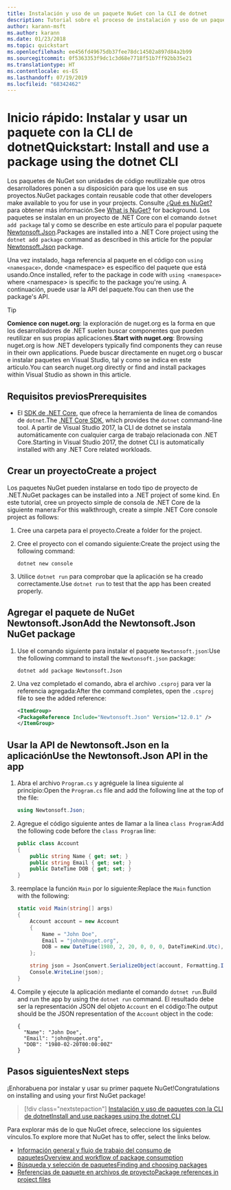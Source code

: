 ```yaml
---
title: Instalación y uso de un paquete NuGet con la CLI de dotnet
description: Tutorial sobre el proceso de instalación y uso de un paquete NuGet en un proyecto de .NET Core.
author: karann-msft
ms.author: karann
ms.date: 01/23/2018
ms.topic: quickstart
ms.openlocfilehash: ee456fd49675db37fee78dc14502a897d84a2b99
ms.sourcegitcommit: 0f5363353f9dc1c3d68e7718f51b7ff92bb35e21
ms.translationtype: HT
ms.contentlocale: es-ES
ms.lasthandoff: 07/19/2019
ms.locfileid: "68342462"
---
```

# <a name="quickstart-install-and-use-a-package-using-the-dotnet-cli"></a><span data-ttu-id="13b86-103">Inicio rápido: Instalar y usar un paquete con la CLI de dotnet</span><span class="sxs-lookup"><span data-stu-id="13b86-103">Quickstart: Install and use a package using the dotnet CLI</span></span>

<span data-ttu-id="13b86-104">Los paquetes de NuGet son unidades de código reutilizable que otros desarrolladores ponen a su disposición para que los use en sus proyectos.</span><span class="sxs-lookup"><span data-stu-id="13b86-104">NuGet packages contain reusable code that other developers make available to you for use in your projects.</span></span> <span data-ttu-id="13b86-105">Consulte [¿Qué es NuGet?](../What-is-NuGet.md) para obtener más información.</span><span class="sxs-lookup"><span data-stu-id="13b86-105">See [What is NuGet?](../What-is-NuGet.md) for background.</span></span> <span data-ttu-id="13b86-106">Los paquetes se instalan en un proyecto de .NET Core con el comando `dotnet add package` tal y como se describe en este artículo para el popular paquete [Newtonsoft.Json](https://www.nuget.org/packages/Newtonsoft.Json/).</span><span class="sxs-lookup"><span data-stu-id="13b86-106">Packages are installed into a .NET Core project using the `dotnet add package` command as described in this article for the popular [Newtonsoft.Json](https://www.nuget.org/packages/Newtonsoft.Json/) package.</span></span>

<span data-ttu-id="13b86-107">Una vez instalado, haga referencia al paquete en el código con `using <namespace>`, donde \<namespace\> es específico del paquete que está usando.</span><span class="sxs-lookup"><span data-stu-id="13b86-107">Once installed, refer to the package in code with `using <namespace>` where \<namespace\> is specific to the package you're using.</span></span> <span data-ttu-id="13b86-108">A continuación, puede usar la API del paquete.</span><span class="sxs-lookup"><span data-stu-id="13b86-108">You can then use the package's API.</span></span>

> [!Tip]
> <span data-ttu-id="13b86-109">**Comience con nuget.org**: la exploración de nuget.org es la forma en que los desarrolladores de .NET suelen buscar componentes que pueden reutilizar en sus propias aplicaciones.</span><span class="sxs-lookup"><span data-stu-id="13b86-109">**Start with nuget.org**: Browsing nuget.org is how .NET developers typically find components they can reuse in their own applications.</span></span> <span data-ttu-id="13b86-110">Puede buscar directamente en nuget.org o buscar e instalar paquetes en Visual Studio, tal y como se indica en este artículo.</span><span class="sxs-lookup"><span data-stu-id="13b86-110">You can search nuget.org directly or find and install packages within Visual Studio as shown in this article.</span></span>

## <a name="prerequisites"></a><span data-ttu-id="13b86-111">Requisitos previos</span><span class="sxs-lookup"><span data-stu-id="13b86-111">Prerequisites</span></span>

- <span data-ttu-id="13b86-112">El [SDK de .NET Core](https://www.microsoft.com/net/download/), que ofrece la herramienta de línea de comandos de `dotnet`.</span><span class="sxs-lookup"><span data-stu-id="13b86-112">The [.NET Core SDK](https://www.microsoft.com/net/download/), which provides the `dotnet` command-line tool.</span></span> <span data-ttu-id="13b86-113">A partir de Visual Studio 2017, la CLI de dotnet se instala automáticamente con cualquier carga de trabajo relacionada con .NET Core.</span><span class="sxs-lookup"><span data-stu-id="13b86-113">Starting in Visual Studio 2017, the dotnet CLI is automatically installed with any .NET Core related workloads.</span></span>

## <a name="create-a-project"></a><span data-ttu-id="13b86-114">Crear un proyecto</span><span class="sxs-lookup"><span data-stu-id="13b86-114">Create a project</span></span>

<span data-ttu-id="13b86-115">Los paquetes NuGet pueden instalarse en todo tipo de proyecto de .NET.</span><span class="sxs-lookup"><span data-stu-id="13b86-115">NuGet packages can be installed into a .NET project of some kind.</span></span> <span data-ttu-id="13b86-116">En este tutorial, cree un proyecto simple de consola de .NET Core de la siguiente manera:</span><span class="sxs-lookup"><span data-stu-id="13b86-116">For this walkthrough, create a simple .NET Core console project as follows:</span></span>

1. <span data-ttu-id="13b86-117">Cree una carpeta para el proyecto.</span><span class="sxs-lookup"><span data-stu-id="13b86-117">Create a folder for the project.</span></span>

1. <span data-ttu-id="13b86-118">Cree el proyecto con el comando siguiente:</span><span class="sxs-lookup"><span data-stu-id="13b86-118">Create the project using the following command:</span></span>

    ```cli
    dotnet new console
    ```

1. <span data-ttu-id="13b86-119">Utilice `dotnet run` para comprobar que la aplicación se ha creado correctamente.</span><span class="sxs-lookup"><span data-stu-id="13b86-119">Use `dotnet run` to test that the app has been created properly.</span></span>

## <a name="add-the-newtonsoftjson-nuget-package"></a><span data-ttu-id="13b86-120">Agregar el paquete de NuGet Newtonsoft.Json</span><span class="sxs-lookup"><span data-stu-id="13b86-120">Add the Newtonsoft.Json NuGet package</span></span>

1. <span data-ttu-id="13b86-121">Use el comando siguiente para instalar el paquete `Newtonsoft.json`:</span><span class="sxs-lookup"><span data-stu-id="13b86-121">Use the following command to install the `Newtonsoft.json` package:</span></span>

    ```cli
    dotnet add package Newtonsoft.Json
    ```

2. <span data-ttu-id="13b86-122">Una vez completado el comando, abra el archivo `.csproj` para ver la referencia agregada:</span><span class="sxs-lookup"><span data-stu-id="13b86-122">After the command completes, open the `.csproj` file to see the added reference:</span></span>

    ```xml
   <ItemGroup>
    <PackageReference Include="Newtonsoft.Json" Version="12.0.1" />
   </ItemGroup>
    ```

## <a name="use-the-newtonsoftjson-api-in-the-app"></a><span data-ttu-id="13b86-123">Usar la API de Newtonsoft.Json en la aplicación</span><span class="sxs-lookup"><span data-stu-id="13b86-123">Use the Newtonsoft.Json API in the app</span></span>

1. <span data-ttu-id="13b86-124">Abra el archivo `Program.cs` y agréguele la línea siguiente al principio:</span><span class="sxs-lookup"><span data-stu-id="13b86-124">Open the `Program.cs` file and add the following line at the top of the file:</span></span>

    ```cs
    using Newtonsoft.Json;
    ```

1. <span data-ttu-id="13b86-125">Agregue el código siguiente antes de llamar a la línea `class Program`:</span><span class="sxs-lookup"><span data-stu-id="13b86-125">Add the following code before the `class Program` line:</span></span>

    ```cs
    public class Account
    {
        public string Name { get; set; }
        public string Email { get; set; }
        public DateTime DOB { get; set; }
    }
    ```

1. <span data-ttu-id="13b86-126">reemplace la función `Main` por lo siguiente:</span><span class="sxs-lookup"><span data-stu-id="13b86-126">Replace the `Main` function with the following:</span></span>

    ```cs
    static void Main(string[] args)
    {
        Account account = new Account
        {
            Name = "John Doe",
            Email = "john@nuget.org",
            DOB = new DateTime(1980, 2, 20, 0, 0, 0, DateTimeKind.Utc),
        };

        string json = JsonConvert.SerializeObject(account, Formatting.Indented);
        Console.WriteLine(json);
    }
    ```

1. <span data-ttu-id="13b86-127">Compile y ejecute la aplicación mediante el comando `dotnet run`.</span><span class="sxs-lookup"><span data-stu-id="13b86-127">Build and run the app by using the `dotnet run` command.</span></span> <span data-ttu-id="13b86-128">El resultado debe ser la representación JSON del objeto `Account` en el código:</span><span class="sxs-lookup"><span data-stu-id="13b86-128">The output should be the JSON representation of the `Account` object in the code:</span></span>

    ```output
    {
      "Name": "John Doe",
      "Email": "john@nuget.org",
      "DOB": "1980-02-20T00:00:00Z"
    }
    ```

## <a name="next-steps"></a><span data-ttu-id="13b86-129">Pasos siguientes</span><span class="sxs-lookup"><span data-stu-id="13b86-129">Next steps</span></span>

<span data-ttu-id="13b86-130">¡Enhorabuena por instalar y usar su primer paquete NuGet!</span><span class="sxs-lookup"><span data-stu-id="13b86-130">Congratulations on installing and using your first NuGet package!</span></span>

> [!div class="nextstepaction"]
> [<span data-ttu-id="13b86-131">Instalación y uso de paquetes con la CLI de dotnet</span><span class="sxs-lookup"><span data-stu-id="13b86-131">Install and use packages using the dotnet CLI</span></span>](../consume-packages/install-use-packages-dotnet-cli.md)

<span data-ttu-id="13b86-132">Para explorar más de lo que NuGet ofrece, seleccione los siguientes vínculos.</span><span class="sxs-lookup"><span data-stu-id="13b86-132">To explore more that NuGet has to offer, select the links below.</span></span>

- [<span data-ttu-id="13b86-133">Información general y flujo de trabajo del consumo de paquetes</span><span class="sxs-lookup"><span data-stu-id="13b86-133">Overview and workflow of package consumption</span></span>](../consume-packages/overview-and-workflow.md)
- [<span data-ttu-id="13b86-134">Búsqueda y selección de paquetes</span><span class="sxs-lookup"><span data-stu-id="13b86-134">Finding and choosing packages</span></span>](../consume-packages/finding-and-choosing-packages.md)
- [<span data-ttu-id="13b86-135">Referencias de paquete en archivos de proyecto</span><span class="sxs-lookup"><span data-stu-id="13b86-135">Package references in project files</span></span>](../consume-packages/package-references-in-project-files.md)
